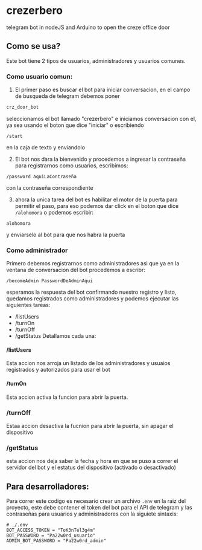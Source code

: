 # crezerbero
telegram bot in nodeJS and Arduino to open the creze office door

## Como se usa?
Este bot tiene 2 tipos de usuarios, administradores y usuarios comunes.

### Como usuario comun:
1. El primer paso es buscar el bot para iniciar conversacion, en el campo de busqueda de telegram debemos poner
```txt
crz_door_bot
```
seleccionamos el bot llamado "crezerbero" e iniciamos conversacion con el, ya sea usando el boton que dice "iniciar" o escribiendo
```
/start
```
en la caja de texto y enviandolo

2. El bot nos dara la bienvenido y procedemos a ingresar la contraseña para registrarnos como usuarios, escribimos:
```
/password aquiLaContraseña
```
con la contraseña correspondiente

3. ahora la unica tarea del bot es habilitar el motor de la puerta para permitir el paso, para eso podemos dar click en el boton que dice ```/alohomora``` o podemos escribir:
```
alohomora
```
y enviarselo al bot para que nos habra la puerta

### Como administrador
Primero debemos registrarnos como administradores asi que ya en la ventana de conversacion del bot procedemos a escribr:
```
/becomeAdmin PasswordDeAdminAqui
```
esperamos la respuesta del bot confirmando nuestro registro y listo, quedamos registrados como administradores y podemos ejecutar las siguientes tareas:
- /listUsers
- /turnOn
- /turnOff
- /getStatus
Detallamos cada una:

#### /listUsers
Esta accion nos arroja un listado de los administradores y usuaios registrados y autorizados para usar el bot

#### /turnOn
Esta accion activa la funcion para abrir la puerta.

### /turnOff
Estaa accion desactiva la fucnion para abrir la puerta, sin apagar el dispositivo

### /getStatus
esta accion nos deja saber la fecha y hora en que se puso a correr el servidor del bot y el estatus del dispositivo (activado o desactivado)

## Para desarrolladores:
Para correr este codigo es necesario crear un archivo ```.env``` en la raiz del proyecto, este debe contener el token del bot para el API de telegram y las contraseñas para usuarios y administradores con la siguiete sintaxis:
```dotenv
# ./.env
BOT_ACCESS_TOKEN = "ToK3nTel3g4m"
BOT_PASSWORD = "Pa22w0rd_usuario"
ADMIN_BOT_PASSWORD = "Pa22w0rd_admin"
```
